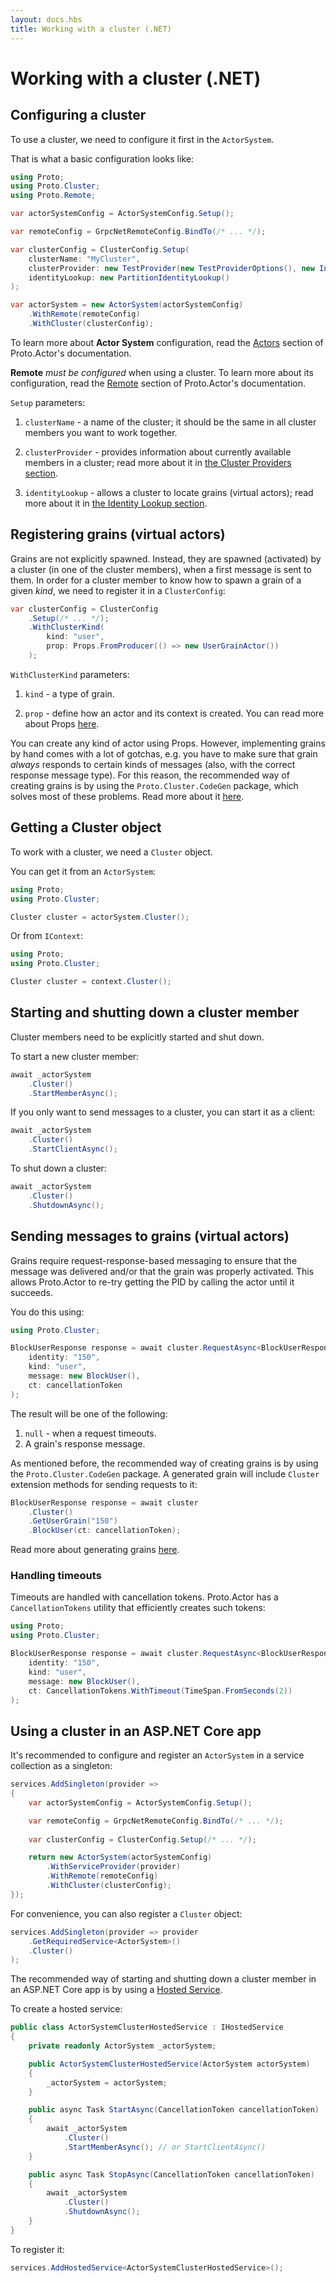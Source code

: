 ```yaml
---
layout: docs.hbs
title: Working with a cluster (.NET)
---
```


# Working with a cluster (.NET)


## Configuring a cluster

To use a cluster, we need to configure it first in the `ActorSystem`.

That is what a basic configuration looks like:

```csharp
using Proto;
using Proto.Cluster;
using Proto.Remote;

var actorSystemConfig = ActorSystemConfig.Setup();

var remoteConfig = GrpcNetRemoteConfig.BindTo(/* ... */);

var clusterConfig = ClusterConfig.Setup(
    clusterName: "MyCluster",
    clusterProvider: new TestProvider(new TestProviderOptions(), new InMemAgent()),
    identityLookup: new PartitionIdentityLookup()
);

var actorSystem = new ActorSystem(actorSystemConfig)
    .WithRemote(remoteConfig)
    .WithCluster(clusterConfig);
```

To learn more about **Actor System** configuration, read the [Actors](../actors.md) section of Proto.Actor's documentation.

**Remote** _must be configured_ when using a cluster. To learn more about its configuration, read the [Remote](../remote.md) section of Proto.Actor's documentation.

`Setup` parameters:

1. `clusterName` - a name of the cluster; it should be the same in all cluster members you want to work together.

1. `clusterProvider` - provides information about currently available members in a cluster; read more about it in [the Cluster Providers section](cluster-providers-net.md).

1. `identityLookup` - allows a cluster to locate grains (virtual actors); read more about it in [the Identity Lookup section](identity-lookup-net.md).


## Registering grains (virtual actors)

Grains are not explicitly spawned. Instead, they are spawned (activated) by a cluster (in one of the cluster members), when a first message is sent to them. In order for a cluster member to know how to spawn a grain of a given _kind_, we need to register it in a `ClusterConfig`:

```csharp
var clusterConfig = ClusterConfig
    .Setup(/* ... */);
    .WithClusterKind(
        kind: "user",
        prop: Props.FromProducer(() => new UserGrainActor())
    );
```

`WithClusterKind` parameters:

1. `kind` - a type of grain.

1. `prop` - define how an actor and its context is created. You can read more about Props [here](../props.md).

You can create any kind of actor using Props. However, implementing grains by hand comes with a lot of gotchas, e.g. you have to make sure that grain _always_ responds to certain kinds of messages (also, with the correct response message type). For this reason, the recommended way of creating grains is by using the `Proto.Cluster.CodeGen` package, which solves most of these problems. Read more about it [here](codegen-net.md).


## Getting a Cluster object

To work with a cluster, we need a `Cluster` object.

You can get it from an `ActorSystem`:

```csharp
using Proto;
using Proto.Cluster;

Cluster cluster = actorSystem.Cluster();
```

Or from `IContext`:

```csharp
using Proto;
using Proto.Cluster;

Cluster cluster = context.Cluster();
```


## Starting and shutting down a cluster member

Cluster members need to be explicitly started and shut down.

To start a new cluster member:

```csharp
await _actorSystem
    .Cluster()
    .StartMemberAsync();
```

If you only want to send messages to a cluster, you can start it as a client:

```csharp
await _actorSystem
    .Cluster()
    .StartClientAsync();
```

To shut down a cluster:

```csharp
await _actorSystem
    .Cluster()
    .ShutdownAsync();
```


## Sending messages to grains (virtual actors)

Grains require request-response-based messaging to ensure that the message was delivered and/or that the grain was properly activated. This allows Proto.Actor to re-try getting the PID by calling the actor until it succeeds.

You do this using:

```csharp
using Proto.Cluster;

BlockUserResponse response = await cluster.RequestAsync<BlockUserResponse>(
    identity: "150",
    kind: "user",
    message: new BlockUser(),
    ct: cancellationToken
);
```

The result will be one of the following:

1. `null` - when a request timeouts.
1. A grain's response message.

As mentioned before, the recommended way of creating grains is by using the `Proto.Cluster.CodeGen` package. A generated grain will include `Cluster` extension methods for sending requests to it:

```csharp
BlockUserResponse response = await cluster
    .Cluster()
    .GetUserGrain("150")
    .BlockUser(ct: cancellationToken);
```

Read more about generating grains [here](codegen-net.md).


### Handling timeouts

Timeouts are handled with cancellation tokens. Proto.Actor has a `CancellationTokens` utility that efficiently creates such tokens:

```csharp
using Proto;
using Proto.Cluster;

BlockUserResponse response = await cluster.RequestAsync<BlockUserResponse>(
    identity: "150",
    kind: "user",
    message: new BlockUser(),
    ct: CancellationTokens.WithTimeout(TimeSpan.FromSeconds(2))
);
```


## Using a cluster in an ASP.NET Core app

It's recommended to configure and register an `ActorSystem` in a service collection as a singleton:

```csharp
services.AddSingleton(provider =>
{
    var actorSystemConfig = ActorSystemConfig.Setup();

    var remoteConfig = GrpcNetRemoteConfig.BindTo(/* ... */);
    
    var clusterConfig = ClusterConfig.Setup(/* ... */);

    return new ActorSystem(actorSystemConfig)
        .WithServiceProvider(provider)
        .WithRemote(remoteConfig)
        .WithCluster(clusterConfig);
});
```

For convenience, you can also register a `Cluster` object:

```csharp
services.AddSingleton(provider => provider
    .GetRequiredService<ActorSystem>()
    .Cluster()
);
```

The recommended way of starting and shutting down a cluster member in an ASP.NET Core app is by using a [Hosted Service](https://docs.microsoft.com/en-us/aspnet/core/fundamentals/host/hosted-services?view=aspnetcore-6.0&tabs=visual-studio).

To create a hosted service:

```csharp
public class ActorSystemClusterHostedService : IHostedService
{
    private readonly ActorSystem _actorSystem;

    public ActorSystemClusterHostedService(ActorSystem actorSystem)
    {
        _actorSystem = actorSystem;
    }

    public async Task StartAsync(CancellationToken cancellationToken)
    {
        await _actorSystem
            .Cluster()
            .StartMemberAsync(); // or StartClientAsync()
    }

    public async Task StopAsync(CancellationToken cancellationToken)
    {
        await _actorSystem
            .Cluster()
            .ShutdownAsync();
    }
}
```

To register it:

```csharp
services.AddHostedService<ActorSystemClusterHostedService>();
```
